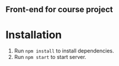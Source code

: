 ## Front-end for course project

# Installation

1. Run `npm install` to install dependencies. 
2. Run `npm start` to start server.
